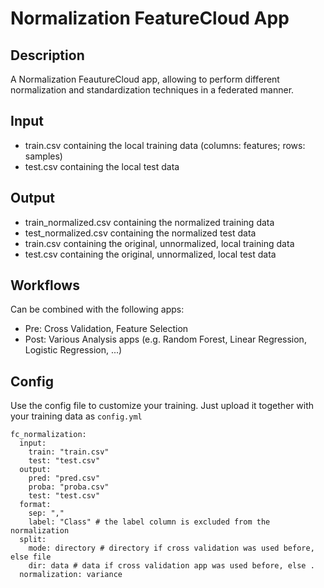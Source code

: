 # Normalization FeatureCloud App

## Description
A Normalization FeautureCloud app, allowing to perform different normalization and standardization techniques in a federated manner.

## Input
- train.csv containing the local training data (columns: features; rows: samples)
- test.csv containing the local test data

## Output
- train_normalized.csv containing the normalized training data 
- test_normalized.csv containing the normalized test data
- train.csv containing the original, unnormalized, local training data
- test.csv containing the original, unnormalized, local test data

## Workflows
Can be combined with the following apps:
- Pre: Cross Validation, Feature Selection
- Post: Various Analysis apps (e.g. Random Forest, Linear Regression, Logistic Regression, ...)

## Config
Use the config file to customize your training. Just upload it together with your training data as `config.yml`
```
fc_normalization:
  input:
    train: "train.csv"
    test: "test.csv"
  output:
    pred: "pred.csv"
    proba: "proba.csv"
    test: "test.csv"
  format:
    sep: ","
    label: "Class" # the label column is excluded from the normalization
  split:
    mode: directory # directory if cross validation was used before, else file
    dir: data # data if cross validation app was used before, else .
  normalization: variance
